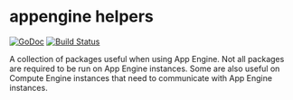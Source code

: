 # appengine helpers
[![GoDoc](https://godoc.org/github.com/drichardson/appengine?status.svg)](https://godoc.org/github.com/drichardson/appengine)
[![Build Status](https://travis-ci.org/drichardson/appengine.svg?branch=master)](https://travis-ci.org/drichardson/appengine)

A collection of packages useful when using App Engine. Not all packages are required
to be run on App Engine instances. Some are also useful on Compute Engine instances
that need to communicate with App Engine instances.

